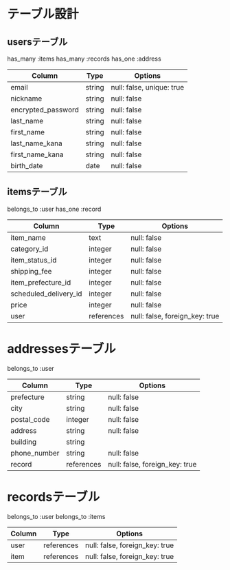 # テーブル設計

##  usersテーブル
has_many :items
has_many :records
has_one  :address

| Column             | Type    | Options                   |
| ------------------ | ------- | ------------------------- |
| email              | string  | null: false, unique: true |
| nickname           | string  | null: false               |
| encrypted_password | string  | null: false               |
| last_name          | string  | null: false               |
| first_name         | string  | null: false               |
| last_name_kana     | string  | null: false               |
| first_name_kana    | string  | null: false               |
| birth_date         | date    | null: false               |



##  itemsテーブル
belongs_to :user
has_one :record

| Column                | Type       | Options                        |
| --------------------- | ---------- | ------------------------------ |
| item_name             | text       | null: false                    |
| category_id           | integer    | null: false                    |
| item_status_id        | integer    | null: false                    |
| shipping_fee          | integer    | null: false                    |
| item_prefecture_id    | integer    | null: false                    |
| scheduled_delivery_id | integer    | null: false                    |
| price                 | integer    | null: false                    |
| user                  | references | null: false, foreign_key: true |



#  addressesテーブル
belongs_to :user

| Column             | Type       | Options                        |
| ------------------ | ---------- | ------------------------------ |
| prefecture         | string     | null: false                    |
| city               | string     | null: false                    |
| postal_code        | integer    | null: false                    |
| address            | string     | null: false                    |
| building           | string     |                                |
| phone_number       | string     | null: false                    |
| record             | references | null: false, foreign_key: true |


#  recordsテーブル
belongs_to :user
belongs_to :items

| Column             | Type       | Options                        |
| ------------------ | ---------- | ------------------------------ |
| user               | references | null: false, foreign_key: true |
| item               | references | null: false, foreign_key: true |